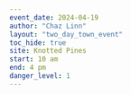 ```yaml
---
event_date: 2024-04-19
author: "Chaz Linn"
layout: "two_day_town_event"
toc_hide: true
site: Knotted Pines
start: 10 am
end: 4 pm
danger_level: 1
---
```


